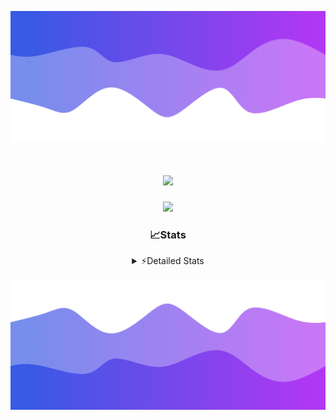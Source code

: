 ![Header](./header.png)
<div align="center">

<h1 align="center">
  <a href="https://git.io/typing-svg">
    <img src="https://readme-typing-svg.herokuapp.com/?lines=Hello,+There!+%F0%9F%91%8B;This+is+chicho.;Owner+on+Ocean;&center=true&size=25">
  </a>
</h1>
  
<p align="center">
  <img src="https://lanyard.cnrad.dev/api/852683595378196480" />
</p>

### 📈Stats
<details>
    <summary> ⚡Detailed Stats</summary>
    <br/>

<!--START_SECTION:waka-->
![Code Time](http://img.shields.io/badge/Code%20Time-597%20hrs%2058%20mins-blue)

![Profile Views](http://img.shields.io/badge/Profile%20Views-1-blue)

**🐱 My GitHub Data** 

> 📦 44.1 kB Used in GitHub's Storage 
 > 
> 🏆 0 Contributions in the Year 2024
 > 
> 🚫 Not Opted to Hire
 > 
> 📜 13 Public Repositories 
 > 
> 🔑 7 Private Repositories 
 > 
**I'm a Night 🦉** 

```text
🌞 Morning                17 commits          █░░░░░░░░░░░░░░░░░░░░░░░░   04.74 % 
🌆 Daytime                40 commits          ███░░░░░░░░░░░░░░░░░░░░░░   11.14 % 
🌃 Evening                159 commits         ███████████░░░░░░░░░░░░░░   44.29 % 
🌙 Night                  143 commits         ██████████░░░░░░░░░░░░░░░   39.83 % 
```
📅 **I'm Most Productive on Tuesday** 

```text
Monday                   19 commits          █░░░░░░░░░░░░░░░░░░░░░░░░   05.29 % 
Tuesday                  103 commits         ███████░░░░░░░░░░░░░░░░░░   28.69 % 
Wednesday                66 commits          █████░░░░░░░░░░░░░░░░░░░░   18.38 % 
Thursday                 48 commits          ███░░░░░░░░░░░░░░░░░░░░░░   13.37 % 
Friday                   41 commits          ███░░░░░░░░░░░░░░░░░░░░░░   11.42 % 
Saturday                 31 commits          ██░░░░░░░░░░░░░░░░░░░░░░░   08.64 % 
Sunday                   51 commits          ████░░░░░░░░░░░░░░░░░░░░░   14.21 % 
```


📊 **This Week I Spent My Time On** 

```text
🕑︎ Time Zone: America/Argentina/Buenos_Aires

💬 Programming Languages: 
Python                   1 hr 27 mins        ████████████░░░░░░░░░░░░░   47.52 % 
Nginx configuration file 31 mins             ████░░░░░░░░░░░░░░░░░░░░░   17.06 % 
JavaScript               26 mins             ████░░░░░░░░░░░░░░░░░░░░░   14.42 % 
HTML                     22 mins             ███░░░░░░░░░░░░░░░░░░░░░░   12.19 % 
Other                    14 mins             ██░░░░░░░░░░░░░░░░░░░░░░░   08.00 % 

🔥 Editors: 
VS Code                  3 hrs 3 mins        █████████████████████████   100.00 % 

🐱‍💻 Projects: 
Unknown Project          2 hrs 37 mins       █████████████████████░░░░   85.90 % 
Coder                    25 mins             ████░░░░░░░░░░░░░░░░░░░░░   14.10 % 

💻 Operating System: 
Windows                  3 hrs 3 mins        █████████████████████████   100.00 % 
```

**I Mostly Code in JavaScript** 

```text
JavaScript               10 repos            ████████░░░░░░░░░░░░░░░░░   33.33 % 
HTML                     5 repos             ████░░░░░░░░░░░░░░░░░░░░░   16.67 % 
CSS                      4 repos             ███░░░░░░░░░░░░░░░░░░░░░░   13.33 % 
C#                       2 repos             ██░░░░░░░░░░░░░░░░░░░░░░░   06.67 % 
Batchfile                1 repo              █░░░░░░░░░░░░░░░░░░░░░░░░   03.33 % 
```




 Last Updated on 05/01/2024 03:13:37 UTC
<!--END_SECTION:waka-->
</details>

![Footer](./footer.png)

